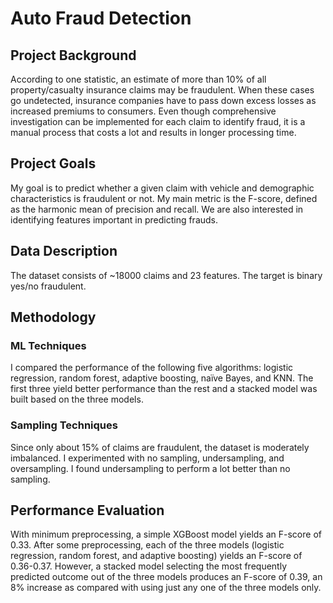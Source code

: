 # Auto Fraud Detection
## Project Background
According to one statistic, an estimate of more than 10% of all property/casualty insurance claims may be fraudulent. When these cases go undetected, insurance companies have to pass down excess losses as increased premiums to consumers. Even though comprehensive investigation can be implemented for each claim to identify fraud, it is a manual process that costs a lot and results in longer processing time. 

## Project Goals
My goal is to predict whether a given claim with vehicle and demographic characteristics is fraudulent or not. My main metric is the F-score, defined as the harmonic mean of precision and recall. We are also interested in identifying features important in predicting frauds.

## Data Description
The dataset consists of ~18000 claims and 23 features. The target is binary yes/no fraudulent.

## Methodology
### ML Techniques
I compared the performance of the following five algorithms: logistic regression, random forest, adaptive boosting, naïve Bayes, and KNN. The first three yield better performance than the rest and a stacked model was built based on the three models. 

### Sampling Techniques
Since only about 15% of claims are fraudulent, the dataset is moderately imbalanced. I experimented with no sampling, undersampling, and oversampling. I found undersampling to perform a lot better than no sampling. 

## Performance Evaluation
With minimum preprocessing, a simple XGBoost model yields an F-score of 0.33. After some preprocessing, each of the three models (logistic regression, random forest, and adaptive boosting) yields an F-score of 0.36-0.37. However, a stacked model selecting the most frequently predicted outcome out of the three models produces an F-score of 0.39, an 8% increase as compared with using just any one of the three models only. 

